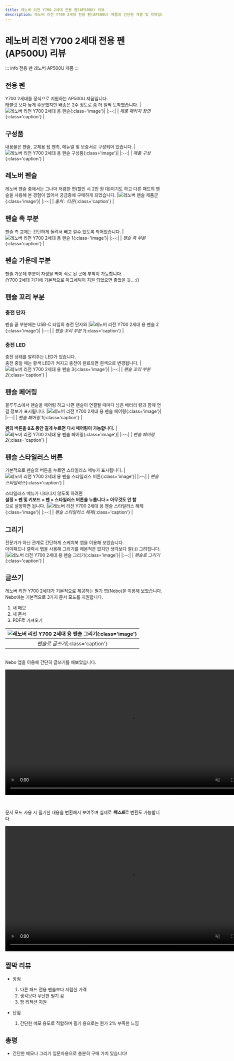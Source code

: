 ```yaml
---
title: 레노버 리전 Y700 2세대 전용 펜(AP500U) 리뷰
description: 레노버 리전 Y700 2세대 전용 펜(AP500U) 제품의 간단한 개봉 및 리뷰입니다.
---
```

# 레노버 리전 Y700 2세대 전용 펜(AP500U) 리뷰

::: info 전용 펜
레노버 AP500U 제품
:::

## 전용 펜
Y700 2세대를 정식으로 지원하는 AP500U 제품입니다.\
태블릿 보다 늦게 주문했지만 배송은 2주 정도로 좀 더 일찍 도착했습니다.
|![레노버 리전 Y700 2세대 용 펜슬](./images/pen/front.webp){:class='image'}|
|:--:|
| *제품 패키지 정면*{:class='caption'} |

## 구성품
내용물은 펜슬, 교체용 팁 펜촉, 메뉴얼 및 보증서로 구성되어 있습니다.
|![레노버 리전 Y700 2세대 용 펜슬 구성품](./images/pen/components.webp){:class='image'}|
|:--:|
| *제품 구성*{:class='caption'} |

## 레노버 펜슬
레노버 펜슬 중에서는 그나마 저렴한 편(할인 시 2만 원 대)이기도 하고 다른 패드의 펜슬을 사용해 본 경험이 없어서 궁금증에 구매하게 되었습니다.
|![레노버 펜슬 제품군](./images/pen/pencil.webp){:class='image'}|
|:--:|
| *출처 : 티몬*{:class='caption'} |

## 펜슬 촉 부분
펜슬 촉 교체는 간단하게 돌려서 빼고 낄수 있도록 되어있습니다.
|![레노버 리전 Y700 2세대 용 펜슬 1](./images/pen/tip.webp){:class='image'}|
|:--:|
| *펜슬 촉 부분*{:class='caption'} |

## 펜슬 가운데 부분
펜슬 가운데 부분이 자성을 띄며 쇠로 된 곳에 부착이 가능합니다.\
(Y700 2세대 기기에 기본적으로 마그네틱이 지원 되었으면 좋았을 듯...:()

## 펜슬 꼬리 부분
### 충전 단자
펜슬 끝 부분에는 USB-C 타입의 충전 단자와
|![레노버 리전 Y700 2세대 용 펜슬 2](./images/pen/charge.webp){:class='image'}|
|:--:|
| *펜슬 꼬리 부분 1*{:class='caption'} |

### 충전 LED
충전 상태를 알려주는 LED가 있습니다.\
충전 중일 때는 황색 LED가 켜지고 충전이 완료되면 흰색으로 변경됩니다.
|![레노버 리전 Y700 2세대 용 펜슬 3](./images/pen/led.webp){:class='image'}|
|:--:|
| *펜슬 꼬리 부분 2*{:class='caption'} |

## 펜슬 페어링
블루투스에서 펜슬을 페어링 하고 나면 펜슬이 연결될 때마다 남은 배터리 량과 함께 연결 정보가 표시됩니다.
|![레노버 리전 Y700 2세대 용 펜슬 페어링](./images/pen/connect.webp){:class='image'}|
|:--:|
| *펜슬 페어링 1*{:class='caption'} |

**펜의 버튼을 8초 동안 길게 누르면 다시 페어링이 가능합니다.**
|![레노버 리전 Y700 2세대 용 펜슬 페어링](./images/pen/pairing.webp){:class='image'}|
|:--:|
| *펜슬 페어링 2*{:class='caption'} |

## 펜슬 스타일러스 버튼
기본적으로 펜슬의 버튼을 누르면 스타일러스 메뉴가 표시됩니다.
|![레노버 리전 Y700 2세대 용 펜슬 스타일러스 버튼](./images/pen/button.webp){:class='image'}|
|:--:|
| *펜슬 스타일러스*{:class='caption'} |

스타일러스 메뉴가 나타나지 않도록 하려면\
**설정 > 펜 및 키보드 > 펜 > 스타일러스 버튼을 누릅니다 > 아무것도 안 함**\
으로 설정하면 됩니다.
|![레노버 리전 Y700 2세대 용 펜슬 스타일러스 해제](./images/pen/stylus.webp){:class='image'}|
|:--:|
| *펜슬 스타일러스 해제*{:class='caption'} |

## 그리기
전문가가 아닌 관계로 간단하게 스케치북 앱을 이용해 보았습니다.\
아이패드나 갤럭시 탭을 사용해 그리기를 해본적은 없지만 생각보다 잘(:)) 그려집니다.
|![레노버 리전 Y700 2세대 용 펜슬 그리기](./images/pen/drawing.webp){:class='image'}|
|:--:|
| *펜슬로 그리기*{:class='caption'} |

## 글쓰기
레노버 리전 Y700 2세대가 기본적으로 제공하는 필기 앱(Nebo)을 이용해 보았습니다.\
Nebo에는 기본적으로 3가지 문서 모드를 지원합니다.
1. 새 메모
1. 새 문서
1. PDF로 가져오기

|![레노버 리전 Y700 2세대 용 펜슬 그리기](./images/pen/nebo.webp){:class='image'}|
|:--:|
| *펜슬로 글쓰기*{:class='caption'} |

<br />
Nebo 앱을 이용해 간단히 글쓰기를 해보았습니다.
<p>
    <video width="800" playbackRate="2" muted autoplay loop playsinline>
    <source src="./images/pen/nebo_video.mp4" type="video/mp4" >
    </video>
</p>
<br />

문서 모드 사용 시 필기한 내용을 변환해서 보여주며 실제로 ***텍스트***로 변환도 가능합니다.
<p>
    <video width="800" playbackRate="2" muted autoplay loop playsinline>
    <source src="./images/pen/nebo_video2.mp4" type="video/mp4" >
    </video>
</p>



## 짤막 리뷰
* 장점
    1. 다른 패드 전용 펜슬보다 저렴한 가격
    1. 생각보다 무난한 필기 감
    1. 팜 리젝션 지원

* 단점
    1. 간단한 메모 용도로 적합하며 필기 용으로는 뭔가 2% 부족한 느낌

## 총평
* 간단한 메모나 그리기 입문자용으로 충분히 구매 가치 있습니다!